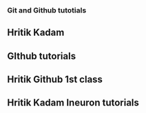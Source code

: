 ### Git and Github tutotials

## Hritik Kadam

## GIthub tutorials

## Hritik Github 1st class
## Hritik Kadam Ineuron tutorials
